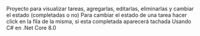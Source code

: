 Proyecto para visualizar tareas, agregarlas, editarlas, eliminarlas y cambiar el estado (completadas o no)
Para cambiar el estado de una tarea hacer click en la fila de la misma, si esta completada aparecerá tachada
Usando C# en .Net Core 8.0
